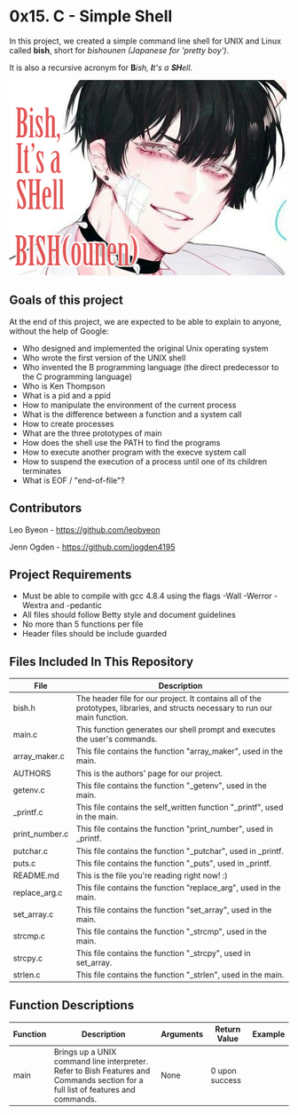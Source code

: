 # 0x15. C - Simple Shell
In this project, we created a simple command line shell for UNIX and Linux called **bish**, short for *bishounen (Japanese for 'pretty boy')*.

It is also a recursive acronym for **B**_ish, **I**t's a **SH**ell_.

![bish](https://github.com/jogden4195/simple_shell/blob/master/img/bish-logo.png)

## Goals of this project
At the end of this project, we are expected to be able to explain to anyone, without the help of Google:
* Who designed and implemented the original Unix operating system
* Who wrote the first version of the UNIX shell
* Who invented the B programming language (the direct predecessor to the C programming language)
* Who is Ken Thompson
* What is a pid and a ppid
* How to manipulate the environment of the current process
* What is the difference between a function and a system call
* How to create processes
* What are the three prototypes of main
* How does the shell use the PATH to find the programs
* How to execute another program with the execve system call
* How to suspend the execution of a process until one of its children terminates
* What is EOF / "end-of-file"?

## Contributors
Leo Byeon - https://github.com/leobyeon

Jenn Ogden - https://github.com/jogden4195

## Project Requirements
* Must be able to compile with gcc 4.8.4 using the flags -Wall -Werror -Wextra and -pedantic
* All files should follow Betty style and document guidelines
* No more than 5 functions per file
* Header files should be include guarded

## Files Included In This Repository

| File | Description |
| ---- | ----------- |
| bish.h | The header file for our project. It contains all of the prototypes, libraries, and structs necessary to run our main function. |
| main.c | This function generates our shell prompt and executes the user's commands. |
| array_maker.c | This file contains the function "array_maker", used in the main. |
| AUTHORS | This is the authors' page for our project. |
| getenv.c | This file contains the function "_getenv", used in the main. |
| _printf.c | This file contains the self_written function "_printf", used in the main. |
| print_number.c | This file contains the function "print_number", used in _printf. |
| putchar.c | This file contains the function "_putchar", used in _printf. |
| puts.c | This file contains the function "_puts", used in _printf. |
| README.md | This is the file you're reading right now! :) |
| replace_arg.c | This file contains the function "replace_arg", used in the main. |
| set_array.c | This file contains the function "set_array", used in the main. |
| strcmp.c | This file contains the function "_strcmp", used in the main. |
| strcpy.c | This file contains the function "_strcpy", used in set_array. |
| strlen.c | This file contains the function "_strlen", used in the main. |

## Function Descriptions

| Function | Description | Arguments | Return Value | Example |
| -------- | ----------- | --------- | ------------ | ------- |
| main | Brings up a UNIX command line interpreter. Refer to Bish Features and Commands section for a full list of features and commands. | None | 0 upon success |   |
